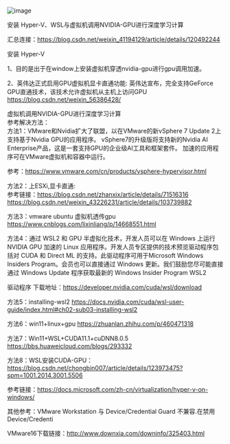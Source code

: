 ![image](https://user-images.githubusercontent.com/36963108/201884172-10e4b4f2-95cb-45f6-8338-5be3c00f7ec0.png)


安装 Hyper-V、WSL与虚拟机调用NVIDIA-GPU进行深度学习计算

汇总连接：https://blog.csdn.net/weixin_41194129/article/details/120492244

安装 Hyper-V 

1、目的是出于在window上安装虚拟机穿透nvidia-gpu进行gpu调用加速。

2、英伟达正式启用GPU虚拟机显卡直通功能: 英伟达宣布，完全支持GeForce GPU直通技术，该技术允许虚拟机从主机上访问GPU
https://blog.csdn.net/weixin_56386428/

虚拟机调用NVIDIA-GPU进行深度学习计算 \
参考解决方法：\
方法1：VMware和Nvidia扩大了联盟，以在VMware的新vSphere 7 Update 2上支持基于Nvidia GPU的应用程序。
vSphere7的升级版将支持新的Nvidia AI Enterprise产品，这是一套支持GPU的企业级AI工具和框架套件。 
加速的应用程序可在VMware虚拟机和容器中运行。

参考：https://www.vmware.com/cn/products/vsphere-hypervisor.html

方法2：上ESXi,显卡直通: \
参考链接：https://blog.csdn.net/zhanxix/article/details/71516316 \
https://blog.csdn.net/weixin_43226231/article/details/103739882

方法3：vmware ubuntu 虚拟机透传gpu
https://www.cnblogs.com/lixinliang/p/14668551.html

方法4：通过 WSL2 和 GPU 半虚拟化技术，开发人员可以在 Windows 上运行 NVIDIA GPU 加速的 Linux 应用程序。开发人员专区提供的技术预览驱动程序包括对 CUDA 和 Direct ML 的支持。此驱动程序可用于Microsoft Windows Insiders Program。会员也可以直接通过 Windows 更新。我们鼓励您尽可能直接通过 Windows Update 程序获取最新的 Windows Insider Program WSL2 

驱动程序
下载地址：https://developer.nvidia.com/cuda/wsl/download

方法5：installing-wsl2
https://docs.nvidia.com/cuda/wsl-user-guide/index.html#ch02-sub03-installing-wsl2

方法6：win11+linux+gpu
https://zhuanlan.zhihu.com/p/460471318

方法7：Win11+WSL+CUDA11.1+cuDNN8.0.5
https://bbs.huaweicloud.com/blogs/293332

方法8：WSL安装CUDA-GPU：https://blog.csdn.net/chongbin007/article/details/123973475?spm=1001.2014.3001.5506

参考链接：https://docs.microsoft.com/zh-cn/virtualization/hyper-v-on-windows/

其他参考：VMware Workstation 与 Device/Credential Guard 不兼容.在禁用 Device/Credenti

VMware16下载链接：http://www.downxia.com/downinfo/325403.html
